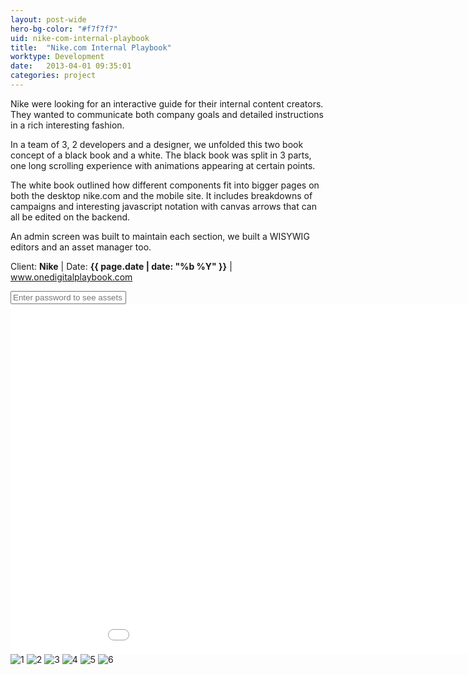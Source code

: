 ```yaml
---
layout: post-wide
hero-bg-color: "#f7f7f7"
uid: nike-com-internal-playbook
title:  "Nike.com Internal Playbook"
worktype: Development
date:   2013-04-01 09:35:01
categories: project
---
```


<p>
  Nike were looking for an interactive guide for their internal content creators.  They wanted to communicate both company goals and detailed instructions in a rich interesting fashion.
</p>

<p>
  In a team of 3, 2 developers and a designer, we unfolded this two book concept of a black book and a white.  The black book was split in 3 parts, one long scrolling experience with animations appearing at certain points.
</p>

<p>
  The white book outlined how different components fit into bigger pages on both the desktop nike.com and the mobile site.  It includes breakdowns of campaigns and interesting javascript notation with canvas arrows that can all be edited on the backend.
</p>

<p>
  An admin screen was built to maintain each section, we built a WISYWIG editors and an asset manager too.
</p>

<p class="meta">Client: <strong>Nike</strong> | Date: <strong>{{ page.date | date: "%b %Y" }}</strong> | <a href="http://www.onedigitalplaybook.com">www.onedigitalplaybook.com</a> </p>

<div class="showcase__password__screen">
  <input type="password" id="showcase__password" value="" placeholder="Enter password to see assets"/>
</div>
<div class="showcase passworded">
  <iframe src="//player.vimeo.com/video/71517474" width="1000" height="560" frameborder="0"> </iframe>
  <img src="/img/nike-com-internal-playbook/1.jpg" alt="1">
  <img src="/img/nike-com-internal-playbook/2.jpg" alt="2">
  <img src="/img/nike-com-internal-playbook/3.jpg" alt="3">
  <img src="/img/nike-com-internal-playbook/4.jpg" alt="4">
  <img src="/img/nike-com-internal-playbook/5.jpg" alt="5">
  <img src="/img/nike-com-internal-playbook/6.jpg" alt="6">
</div>
